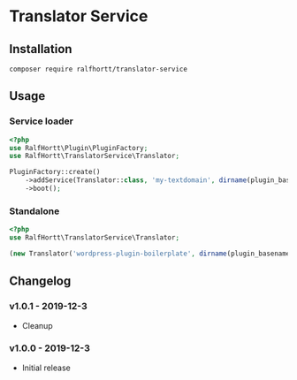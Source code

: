 # Translator Service

## Installation

`composer require ralfhortt/translator-service`

## Usage

### Service loader

```php
<?php
use RalfHortt\Plugin\PluginFactory;
use RalfHortt\TranslatorService\Translator;

PluginFactory::create()
    ->addService(Translator::class, 'my-textdomain', dirname(plugin_basename(__FILE__)).'/languages/')
    ->boot();
```

### Standalone

```php
<?php
use RalfHortt\TranslatorService\Translator;

(new Translator('wordpress-plugin-boilerplate', dirname(plugin_basename(__FILE__)).'/languages/'))->register();
```

## Changelog


### v1.0.1 - 2019-12-3

- Cleanup

### v1.0.0 - 2019-12-3

- Initial release
